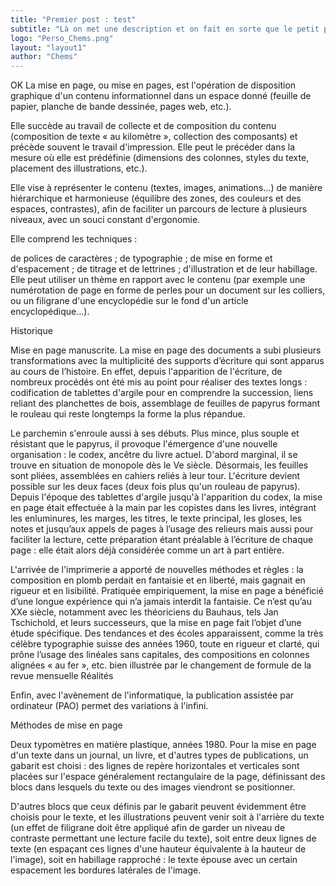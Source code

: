 ```yaml
---
title: "Premier post : test"
subtitle: "Là on met une description et on fait en sorte que le petit perso soit à coté"
logo: "Perso_Chems.png"
layout: "layout1"
author: "Chems"
---
```

OK La mise en page, ou mise en pages, est l'opération de disposition graphique d'un contenu informationnel dans un espace donné (feuille de papier, planche de bande dessinée, pages web, etc.).

Elle succède au travail de collecte et de composition du contenu (composition de texte « au kilomètre », collection des composants) et précède souvent le travail d'impression. Elle peut le précéder dans la mesure où elle est prédéfinie (dimensions des colonnes, styles du texte, placement des illustrations, etc.).

Elle vise à représenter le contenu (textes, images, animations…) de manière hiérarchique et harmonieuse (équilibre des zones, des couleurs et des espaces, contrastes), afin de faciliter un parcours de lecture à plusieurs niveaux, avec un souci constant d'ergonomie.

Elle comprend les techniques :

de polices de caractères ;
de typographie ;
de mise en forme et d'espacement ;
de titrage et de lettrines ;
d'illustration et de leur habillage.
Elle peut utiliser un thème en rapport avec le contenu (par exemple une numérotation de page en forme de perles pour un document sur les colliers, ou un filigrane d'une encyclopédie sur le fond d'un article encyclopédique…).

Historique

Mise en page manuscrite.
La mise en page des documents a subi plusieurs transformations avec la multiplicité des supports d’écriture qui sont apparus au cours de l’histoire. En effet, depuis l'apparition de l'écriture, de nombreux procédés ont été mis au point pour réaliser des textes longs : codification de tablettes d'argile pour en comprendre la succession, liens reliant des planchettes de bois, assemblage de feuilles de papyrus formant le rouleau qui reste longtemps la forme la plus répandue.

Le parchemin s'enroule aussi à ses débuts. Plus mince, plus souple et résistant que le papyrus, il provoque l'émergence d'une nouvelle organisation : le codex, ancêtre du livre actuel. D'abord marginal, il se trouve en situation de monopole dès le Ve siècle. Désormais, les feuilles sont pliées, assemblées en cahiers reliés à leur tour. L'écriture devient possible sur les deux faces (deux fois plus qu'un rouleau de papyrus). Depuis l'époque des tablettes d'argile jusqu'à l'apparition du codex, la mise en page était effectuée à la main par les copistes dans les livres, intégrant les enluminures, les marges, les titres, le texte principal, les gloses, les notes et jusqu’aux appels de pages à l’usage des relieurs mais aussi pour faciliter la lecture, cette préparation étant préalable à l’écriture de chaque page : elle était alors déjà considérée comme un art à part entière.

L'arrivée de l'imprimerie a apporté de nouvelles méthodes et règles : la composition en plomb perdait en fantaisie et en liberté, mais gagnait en rigueur et en lisibilité. Pratiquée empiriquement, la mise en page a bénéficié d’une longue expérience qui n’a jamais interdit la fantaisie. Ce n’est qu’au XXe siècle, notamment avec les théoriciens du Bauhaus, tels Jan Tschichold, et leurs successeurs, que la mise en page fait l’objet d’une étude spécifique. Des tendances et des écoles apparaissent, comme la très célèbre typographie suisse des années 1960, toute en rigueur et clarté, qui prône l’usage des linéales sans capitales, des compositions en colonnes alignées « au fer », etc. bien illustrée par le changement de formule de la revue mensuelle Réalités

Enfin, avec l'avènement de l'informatique, la publication assistée par ordinateur (PAO) permet des variations à l'infini.

Méthodes de mise en page

Deux typomètres en matière plastique, années 1980.
Pour la mise en page d'un texte dans un journal, un livre, et d'autres types de publications, un gabarit est choisi : des lignes de repère horizontales et verticales sont placées sur l'espace généralement rectangulaire de la page, définissant des blocs dans lesquels du texte ou des images viendront se positionner.

D'autres blocs que ceux définis par le gabarit peuvent évidemment être choisis pour le texte, et les illustrations peuvent venir soit à l'arrière du texte (un effet de filigrane doit être appliqué afin de garder un niveau de contraste permettant une lecture facile du texte), soit entre deux lignes de texte (en espaçant ces lignes d'une hauteur équivalente à la hauteur de l'image), soit en habillage rapproché : le texte épouse avec un certain espacement les bordures latérales de l'image.